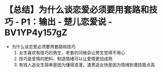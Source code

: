 # 【总结】为什么谈恋爱必须要用套路和技巧 - P1：输出 - 楚儿恋爱说 - BV1YP4y157gZ

-   为什么谈恋爱必须要用套路和技巧
    1.  女生喜欢有技巧的男生，老套的问候会让男生觉得不用心
    2.  技巧是爱情的肥料，制造情绪可以让爱情更加成熟
    3.  有钱人追女生简单是因为懂得浪漫，渣男追女快是因为情绪刺激技能点高